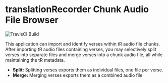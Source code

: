 # translationRecorder Chunk Audio File Browser
![TravisCI Build](https://travis-ci.org/mbr4477/tr-chunk-browser.svg?branch=master)

This application can import and identify verses within tR audio file chunks. 
After importing tR audio files containing verses, you may selectively split verses into
separate files and merge verses into a chunk audio file, all while maintaining the tR metadata.

- **Split:** Splitting verses exports them as individual files, one file per verse.
- **Merge:** Merging verses exports them as a combined audio file